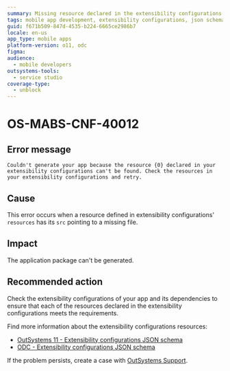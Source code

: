 ```yaml
---
summary: Missing resource declared in the extensibility configurations.
tags: mobile app development, extensibility configurations, json schema, error handling, application packaging
guid: f671b509-847d-4535-b224-6665ce2986b7
locale: en-us
app_type: mobile apps
platform-version: o11, odc
figma:
audience:
  - mobile developers
outsystems-tools:
  - service studio
coverage-type:
  - unblock
---
```


# OS-MABS-CNF-40012

## Error message

`Couldn't generate your app because the resource {0} declared in your extensibility configurations can't be found. Check the resources in your extensibility configurations and retry.`

## Cause

This error occurs when a resource defined in extensibility configurations' `resources` has its `src` pointing to a missing file.


## Impact

The application package can't be generated.

## Recommended action

Check the extensibility configurations of your app and its dependencies to ensure that each of the resources declared in the extensibility configurations meets the requirements.

Find more information about the extensibility configurations resources:

* [OutSystems 11 - Extensibility configurations JSON schema](https://success.outsystems.com/documentation/11/delivering_mobile_apps/customize_your_mobile_app/extensibility_configurations_json_schema/#resources)
* [ODC - Extensibility configurations JSON schema](https://success.outsystems.com/documentation/outsystems_developer_cloud/building_apps/mobile_apps/extensibility_configurations_json_schema/#resources)

If the problem persists, create a case with [OutSystems Support](https://www.outsystems.com/support/portal/open-support-case?ErrorCode=OS-MABS-CNF-40012).
